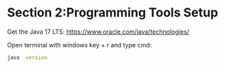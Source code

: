 # Section 2:Programming Tools Setup

Get the Java 17 LTS: https://www.oracle.com/java/technologies/

Open terminal with windows key + r and type cmd:

```cmd
java -version
```
